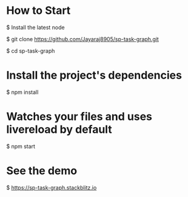  
# How to Start

$ Install the latest node

$ git clone https://github.com/Jayaraj8905/sp-task-graph.git

$ cd sp-task-graph

# Install the project's dependencies
$ npm install

# Watches your files and uses livereload by default
$ npm start

# See the demo
$ https://sp-task-graph.stackblitz.io
